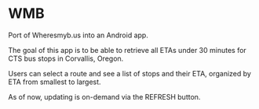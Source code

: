 WMB
===

Port of Wheresmyb.us into an Android app.

The goal of this app is to be able to retrieve all ETAs under 30 minutes for CTS bus stops in Corvallis, Oregon.

Users can select a route and see a list of stops and their ETA, organized by ETA from smallest to largest.

As of now, updating is on-demand via the REFRESH button.
